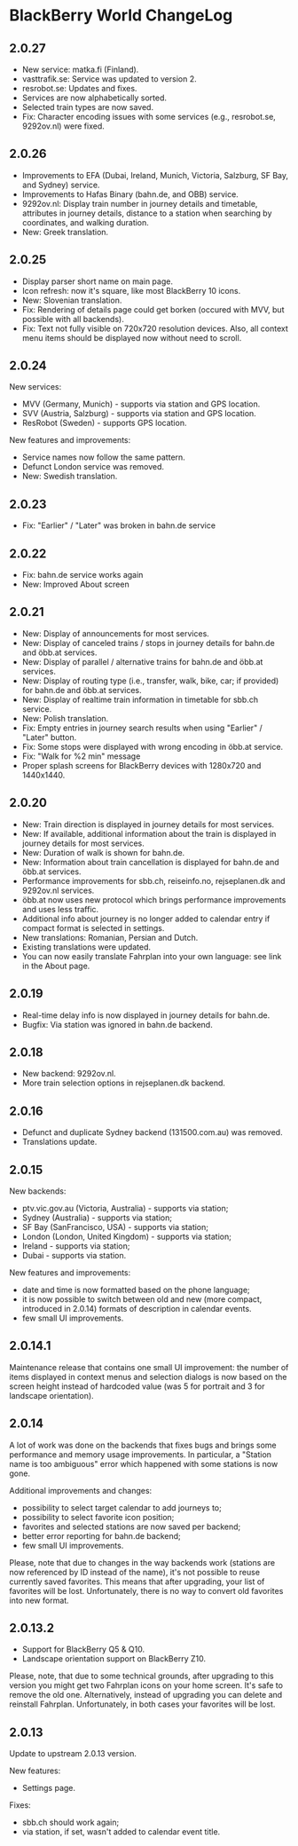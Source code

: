 BlackBerry World ChangeLog
==========================

2.0.27
------

- New service: matka.fi (Finland).
- vasttrafik.se: Service was updated to version 2.
- resrobot.se: Updates and fixes.
- Services are now alphabetically sorted.
- Selected train types are now saved.
- Fix: Character encoding issues with some services (e.g., resrobot.se,
  9292ov.nl) were fixed.


2.0.26
------

- Improvements to EFA (Dubai, Ireland, Munich, Victoria, Salzburg, SF
  Bay, and Sydney) service.
- Improvements to Hafas Binary (bahn.de, and OBB) service.
- 9292ov.nl: Display train number in journey details and timetable,
  attributes in journey details, distance to a station when searching by
  coordinates, and walking duration.
- New: Greek translation.


2.0.25
------

- Display parser short name on main page.
- Icon refresh: now it's square, like most BlackBerry 10 icons.
- New: Slovenian translation.
- Fix: Rendering of details page could get borken (occured with MVV, but
  possible with all backends).
- Fix: Text not fully visible on 720x720 resolution devices. Also, all
  context menu items should be displayed now without need to scroll.


2.0.24
------

New services:

- MVV (Germany, Munich) - supports via station and GPS location.
- SVV (Austria, Salzburg) - supports via station and GPS location.
- ResRobot (Sweden) - supports GPS location.

New features and improvements:

- Service names now follow the same pattern.
- Defunct London service was removed.
- New: Swedish translation.


2.0.23
------
- Fix: "Earlier" / "Later" was broken in bahn.de service


2.0.22
------
- Fix: bahn.de service works again
- New: Improved About screen


2.0.21
------

- New: Display of announcements for most services.
- New: Display of canceled trains / stops in journey details for bahn.de
  and öbb.at services.
- New: Display of parallel / alternative trains for bahn.de and öbb.at
  services.
- New: Display of routing type (i.e., transfer, walk, bike, car; if
  provided) for bahn.de and öbb.at services.
- New: Display of realtime train information in timetable for sbb.ch
  service.
- New: Polish translation.
- Fix: Empty entries in journey search results when using "Earlier" /
  "Later" button.
- Fix: Some stops were displayed with wrong encoding in öbb.at service.
- Fix: "Walk for %2 min" message
- Proper splash screens for BlackBerry devices with 1280x720 and
  1440x1440.


2.0.20
------

- New: Train direction is displayed in journey details for most
  services.
- New: If available, additional information about the train is displayed
  in journey details for most services.
- New: Duration of walk is shown for bahn.de.
- New: Information about train cancellation is displayed for bahn.de and
  öbb.at services.
- Performance improvements for sbb.ch, reiseinfo.no, rejseplanen.dk and
  9292ov.nl services.
- öbb.at now uses new protocol which brings performance improvements and
  uses less traffic.
- Additional info about journey is no longer added to calendar entry if
  compact format is selected in settings.
- New translations: Romanian, Persian and Dutch.
- Existing translations were updated.
- You can now easily translate Fahrplan into your own language: see link
  in the About page.


2.0.19
------

- Real-time delay info is now displayed in journey details for bahn.de.
- Bugfix: Via station was ignored in bahn.de backend.


2.0.18
------

- New backend: 9292ov.nl.
- More train selection options in rejseplanen.dk backend.


2.0.16
------

- Defunct and duplicate Sydney backend (131500.com.au) was removed.
- Translations update.


2.0.15
------

New backends:
- ptv.vic.gov.au (Victoria, Australia) - supports via station;
- Sydney (Australia) - supports via station;
- SF Bay (SanFrancisco, USA) - supports via station;
- London (London, United Kingdom) - supports via station;
- Ireland - supports via station;
- Dubai - supports via station.

New features and improvements:
- date and time is now formatted based on the phone language;
- it is now possible to switch between old and new (more compact, introduced
  in 2.0.14) formats of description in calendar events.
- few small UI improvements.


2.0.14.1
--------

Maintenance release that contains one small UI improvement: the number
of items displayed in context menus and selection dialogs is now based
on the screen height instead of hardcoded value (was 5 for portrait and
3 for landscape orientation).


2.0.14
------

A lot of work was done on the backends that fixes bugs and brings some
performance and memory usage improvements. In particular, a "Station
name is too ambiguous" error which happened with some stations is now
gone.

Additional improvements and changes:
- possibility to select target calendar to add journeys to;
- possibility to select favorite icon position;
- favorites and selected stations are now saved per backend;
- better error reporting for bahn.de backend;
- few small UI improvements.

Please, note that due to changes in the way backends work (stations are
now referenced by ID instead of the name), it's not possible to reuse
currently saved favorites. This means that after upgrading, your list of
favorites will be lost. Unfortunately, there is no way to convert old
favorites into new format.


2.0.13.2
--------

- Support for BlackBerry Q5 &amp; Q10.
- Landscape orientation support on BlackBerry Z10.

Please, note, that due to some technical grounds, after upgrading to
this version you might get two Fahrplan icons on your home screen. It's
safe to remove the old one. Alternatively, instead of upgrading you can
delete and reinstall Fahrplan. Unfortunately, in both cases your
favorites will be lost.


2.0.13
------

Update to upstream 2.0.13 version.

New features:
- Settings page.

Fixes:
- sbb.ch should work again;
- via station, if set, wasn't added to calendar event title.

